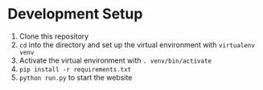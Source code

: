 # Development Setup

1. Clone this repository
2. `cd` into the directory and set up the virtual environment with `virtualenv venv`
3. Activate the virtual environment with `. venv/bin/activate`
4. `pip install -r requirements.txt`
5. `python run.py` to start the website

